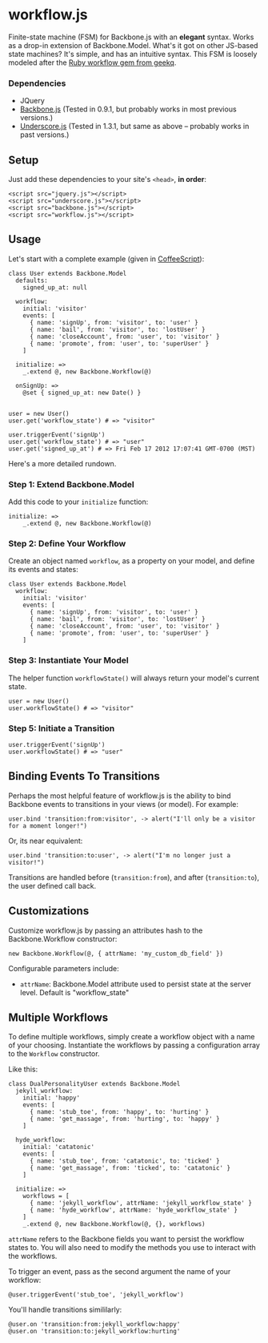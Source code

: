 # workflow.js

Finite-state machine (FSM) for Backbone.js with an **elegant** syntax. Works as a drop-in extension of Backbone.Model. What's it got on other JS-based state machines? It's simple, and has an intuitive syntax. This FSM is loosely modeled after the [Ruby workflow gem from geekq](https://github.com/geekq/workflow).

### Dependencies
* JQuery
* [Backbone.js](http://documentcloud.github.com/backbone/) (Tested in 0.9.1, but probably works in most previous versions.)
* [Underscore.js](http://documentcloud.github.com/underscore/) (Tested in 1.3.1, but same as above – probably works in past versions.)

## Setup

Just add these dependencies to your site's `<head>`, **in order**:

```
<script src="jquery.js"></script>
<script src="underscore.js"></script>
<script src="backbone.js"></script>
<script src="workflow.js"></script>
```

## Usage

Let's start with a complete example (given in [CoffeeScript](http://coffeescript.org/)):

```
class User extends Backbone.Model
  defaults:
    signed_up_at: null

  workflow:
    initial: 'visitor'
    events: [
      { name: 'signUp', from: 'visitor', to: 'user' }
      { name: 'bail', from: 'visitor', to: 'lostUser' }
      { name: 'closeAccount', from: 'user', to: 'visitor' }
      { name: 'promote', from: 'user', to: 'superUser' }
    ]

  initialize: =>
    _.extend @, new Backbone.Workflow(@)
  
  onSignUp: =>
    @set { signed_up_at: new Date() }


user = new User()
user.get('workflow_state') # => "visitor"

user.triggerEvent('signUp')
user.get('workflow_state') # => "user"
user.get('signed_up_at') # => Fri Feb 17 2012 17:07:41 GMT-0700 (MST)
```

Here's a more detailed rundown.

### Step 1: Extend Backbone.Model

Add this code to your `initialize` function:

```
initialize: =>
    _.extend @, new Backbone.Workflow(@)
```

### Step 2: Define Your Workflow

Create an object named `workflow`, as a property on your model, and define its events and states:

```
class User extends Backbone.Model
  workflow:
    initial: 'visitor'
    events: [
      { name: 'signUp', from: 'visitor', to: 'user' }
      { name: 'bail', from: 'visitor', to: 'lostUser' }
      { name: 'closeAccount', from: 'user', to: 'visitor' }
      { name: 'promote', from: 'user', to: 'superUser' }
    ]
```

### Step 3: Instantiate Your Model

The helper function `workflowState()` will always return your model's current state.

```
user = new User()
user.workflowState() # => "visitor"
```

### Step 5: Initiate a Transition

```
user.triggerEvent('signUp')
user.workflowState() # => "user"
```

## Binding Events To Transitions

Perhaps the most helpful feature of workflow.js is the ability to bind Backbone events to transitions in your views (or model). For example:

```
user.bind 'transition:from:visitor', -> alert("I'll only be a visitor for a moment longer!")
```

Or, its near equivalent:

```
user.bind 'transition:to:user', -> alert("I'm no longer just a visitor!")
```

Transitions are handled before (`transition:from`), and after (`transition:to`), the user defined call back.

## Customizations

Customize workflow.js by passing an attributes hash to the Backbone.Workflow constructor:

```
new Backbone.Workflow(@, { attrName: 'my_custom_db_field' })
```

Configurable parameters include:

* `attrName`: Backbone.Model attribute used to persist state at the server level. Default is "workflow_state"

## Multiple Workflows

To define multiple workflows, simply create a workflow object with a name of your choosing. Instantiate the workflows by passing a configuration array to the `Workflow` constructor.

Like this:

```
class DualPersonalityUser extends Backbone.Model
  jekyll_workflow:
    initial: 'happy'
    events: [
      { name: 'stub_toe', from: 'happy', to: 'hurting' }
      { name: 'get_massage', from: 'hurting', to: 'happy' }
    ]

  hyde_workflow:
    initial: 'catatonic'
    events: [
      { name: 'stub_toe', from: 'catatonic', to: 'ticked' }
      { name: 'get_massage', from: 'ticked', to: 'catatonic' }
    ]

  initialize: =>
    workflows = [
      { name: 'jekyll_workflow', attrName: 'jekyll_workflow_state' }
      { name: 'hyde_workflow', attrName: 'hyde_workflow_state' }
    ]
    _.extend @, new Backbone.Workflow(@, {}, workflows)
```

`attrName` refers to the Backbone fields you want to persist the workflow states to. You will also need to modify the methods you use to interact with the workflows.

To trigger an event, pass as the second argument the name of your workflow:

```
@user.triggerEvent('stub_toe', 'jekyll_workflow')
```

You'll handle transitions simililarly:

```
@user.on 'transition:from:jekyll_workflow:happy'
@user.on 'transition:to:jekyll_workflow:hurting'
```
